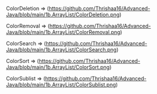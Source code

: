 ColorDeletion => (https://github.com/Thrishaa16/Advanced-Java/blob/main/1b.ArrayList/ColorDeletion.png)

ColorRemoval  => (https://github.com/Thrishaa16/Advanced-Java/blob/main/1b.ArrayList/ColorRemoval.png)

ColorSearch   => (https://github.com/Thrishaa16/Advanced-Java/blob/main/1b.ArrayList/ColorSearch.png)

ColorSort     => (https://github.com/Thrishaa16/Advanced-Java/blob/main/1b.ArrayList/ColorSort.png)

ColorSublist  => (https://github.com/Thrishaa16/Advanced-Java/blob/main/1b.ArrayList/ColorSublist.png)

